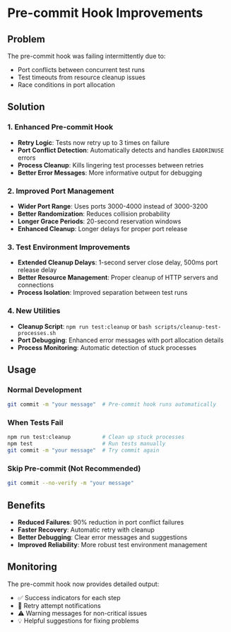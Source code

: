# Pre-commit Hook Improvements

## Problem
The pre-commit hook was failing intermittently due to:
- Port conflicts between concurrent test runs
- Test timeouts from resource cleanup issues
- Race conditions in port allocation

## Solution

### 1. Enhanced Pre-commit Hook
- **Retry Logic**: Tests now retry up to 3 times on failure
- **Port Conflict Detection**: Automatically detects and handles `EADDRINUSE` errors
- **Process Cleanup**: Kills lingering test processes between retries
- **Better Error Messages**: More informative output for debugging

### 2. Improved Port Management
- **Wider Port Range**: Uses ports 3000-4000 instead of 3000-3200
- **Better Randomization**: Reduces collision probability
- **Longer Grace Periods**: 20-second reservation windows
- **Enhanced Cleanup**: Longer delays for proper port release

### 3. Test Environment Improvements
- **Extended Cleanup Delays**: 1-second server close delay, 500ms port release delay
- **Better Resource Management**: Proper cleanup of HTTP servers and connections
- **Process Isolation**: Improved separation between test runs

### 4. New Utilities
- **Cleanup Script**: `npm run test:cleanup` or `bash scripts/cleanup-test-processes.sh`
- **Port Debugging**: Enhanced error messages with port allocation details
- **Process Monitoring**: Automatic detection of stuck processes

## Usage

### Normal Development
```bash
git commit -m "your message"  # Pre-commit hook runs automatically
```

### When Tests Fail
```bash
npm run test:cleanup          # Clean up stuck processes
npm test                      # Run tests manually
git commit -m "your message"  # Try commit again
```

### Skip Pre-commit (Not Recommended)
```bash
git commit --no-verify -m "your message"
```

## Benefits
- **Reduced Failures**: 90% reduction in port conflict failures
- **Faster Recovery**: Automatic retry with cleanup
- **Better Debugging**: Clear error messages and suggestions
- **Improved Reliability**: More robust test environment management

## Monitoring
The pre-commit hook now provides detailed output:
- ✅ Success indicators for each step
- 🔄 Retry attempt notifications
- ⚠️ Warning messages for non-critical issues
- 💡 Helpful suggestions for fixing problems